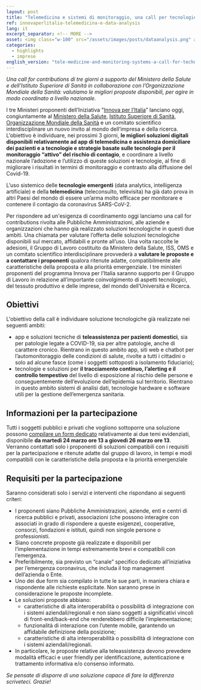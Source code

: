 ```yaml
---
layout: post
title: "Telemedicina e sistemi di monitoraggio, una call per tecnologie per il contrasto alla diffusione del Covid-19" 
ref: innovaperlitalia-telemedicina-e-data-analysis
lang: it
excerpt_separator: <!-- MORE -->
asset: <img class="w-100" src="/assets/images/posts/dataanalysis.png" alt="Fast call su app e data analysis"/>
categories:
  - highlights
  - imprese
english_version: "tele-medicine-and-monitoring-systems-a-call-for-technologies-to-contrast-the-spread-of-covid-19"
---
```


_Una call for contributions di tre giorni a supporto del Ministero della Salute e dell’Istituto Superiore di Sanità in collaborazione con l’Organizzazione Mondiale della Sanità: valutiamo le migliori proposte disponibili, per agire in modo coordinato a livello nazionale._

<!-- MORE -->

I tre Ministeri proponenti dell’Iniziativa "[Innova per l’Italia](https://innovazione.gov.it/innova-per-l-Italia-la-tecnologia-e-l-innovazione-in-campo-contro-l-emergenza-covid-19/)” lanciano oggi, congiuntamente al [Ministero della Salute](http://www.salute.gov.it/portale/home.html), [Istituto Superiore di Sanità](https://www.iss.it/), [Organizzazione Mondiale della Sanità](https://www.who.int/) e un comitato scientifico interdisciplinare un nuovo invito al mondo dell’impresa e della ricerca. L’obiettivo è individuare, nei prossimi 3 giorni, **le migliori soluzioni digitali disponibili relativamente ad app di telemedicina e assistenza domiciliare dei pazienti e a tecnologie e strategie basate sulle tecnologie per il monitoraggio “attivo” del rischio di contagio**, e coordinare a livello nazionale l’adozione e l’utilizzo di queste soluzioni e tecnologie, al fine di migliorare i risultati in termini di monitoraggio e contrasto alla diffusione del Covid-19.

L’uso sistemico delle **tecnologie emergenti** (data analytics, intelligenza artificiale) e della **telemedicina** (teleconsulto, televisita) ha già dato prova in altri Paesi del mondo di essere un’arma molto efficace per monitorare e contenere il contagio da coronavirus SARS-CoV-2.

Per rispondere ad un'esigenza di coordinamento oggi lanciamo una call for contributions rivolta alle Pubbliche Amministrazioni, alle aziende e organizzazioni che hanno già realizzato soluzioni tecnologiche in questi due ambiti.  Una chiamata per valutare l’offerta delle soluzioni tecnologiche disponibili sul mercato, affidabili e pronte all’uso. Una volta raccolte le adesioni, il Gruppo di Lavoro costituito da Ministero della Salute, ISS, OMS e un comitato scientifico interdisciplinare provvederà a **valutare le proposte e a contattare i proponenti** qualora ritenute adatte, compatibilmente alle caratteristiche della proposta e alla priorità emergenziale. I tre ministeri proponenti del programma Innova per l’Italia saranno supporto per il Gruppo di Lavoro in relazione all’importante coinvolgimento di aspetti tecnologici, del tessuto produttivo e delle imprese, del mondo dell’Università e Ricerca.

## Obiettivi

L'obiettivo della call è individuare soluzione tecnologiche già realizzate nei seguenti ambiti: 

- app e soluzioni tecniche di **teleassistenza per pazienti domestici**, sia per patologie legate a COVID-19, sia per altre patologie, anche di carattere cronico. Rientrano in questo ambito app, siti web e chatbot per l’automonitoraggio delle condizioni di salute, rivolte a tutti i cittadini o solo ad alcune fasce (come i soggetti sottoposti a isolamento fiduciario);
- tecnologie e soluzioni per **il tracciamento continuo, l’alerting e il controllo tempestivo** del livello di esposizione al rischio delle persone e conseguentemente dell’evoluzione dell’epidemia sul territorio. Rientrano in questo ambito sistemi di analisi dati, tecnologie hardware e software utili per la gestione dell’emergenza sanitaria.

## Informazioni per la partecipazione

Tutti i soggetti pubblici e privati che vogliono sottoporre una soluzione possono [compilare un form dedicato](https://innovaperlitalia.agid.gov.it/call2action/index.html) relativamente ai due temi evidenziati, disponibile **da martedì 24 marzo ore 13 a giovedì 26 marzo ore 13**. Verranno contattati solo i proponenti di soluzioni compatibili con i requisiti per la partecipazione e ritenute adatte dal gruppo di lavoro, in tempi e modi compatibili con le caratteristiche della proposta e la priorità emergenziale

## Requisiti per la partecipazione

Saranno considerati solo i servizi e interventi che rispondano ai seguenti criteri:

- I proponenti siano Pubbliche Amministrazioni, aziende, enti e centri di ricerca pubblici e privati, associazioni (che possono interagire con associati in grado di rispondere a queste esigenze), cooperative, consorzi, fondazioni e istituti, quindi non singole persone o professionisti.
- Siano concrete proposte già realizzate e disponibili per l’implementazione in tempi estremamente brevi e compatibili con l’emergenza.
- Preferibilmente, sia previsto un “canale” specifico dedicato all’iniziativa per l’emergenza coronavirus, che includa il top management dell’azienda o Ente.
- Uno dei due form sia compilato in tutte le sue parti, in maniera chiara e rispondente alle richieste esplicitate. Non saranno prese in considerazione le proposte incomplete.
- Le soluzioni proposte abbiano:
  - caratteristiche di alta interoperabilità o possibilità di integrazione con i sistemi aziendali/regionali e non siano soggetti a significativi vincoli di front-end/back-end che renderebbero difficile l’implementazione;
  - funzionalità di interazione con l’utente mobile, garantendo un affidabile definizione della posizione;
  - caratteristiche di alta interoperabilità o possibilità di integrazione con i sistemi aziendali/regionali.
- In particolare, le proposte relative alla teleassistenza devono prevedere modalità efficaci e user friendly per identificazione, autenticazione e trattamento informativa e/o consenso informato.


_Se pensate di disporre di una soluzione capace di fare la differenza scriveteci. Grazie!_
